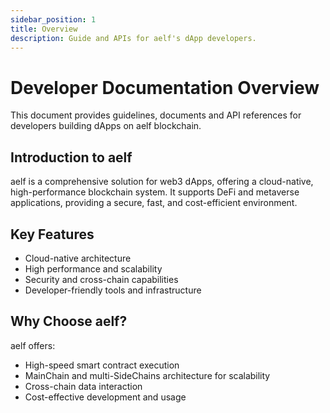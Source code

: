 ```yaml
---
sidebar_position: 1
title: Overview
description: Guide and APIs for aelf's dApp developers.
---
```


# Developer Documentation Overview

This document provides guidelines, documents and API references for developers building dApps on aelf blockchain.

## Introduction to aelf

aelf is a comprehensive solution for web3 dApps, offering a cloud-native, high-performance blockchain system. It supports DeFi and metaverse applications, providing a secure, fast, and cost-efficient environment.    

## Key Features

- Cloud-native architecture
- High performance and scalability
- Security and cross-chain capabilities
- Developer-friendly tools and infrastructure

## Why Choose aelf?

aelf offers:

- High-speed smart contract execution
- MainChain and multi-SideChains architecture for scalability
- Cross-chain data interaction
- Cost-effective development and usage